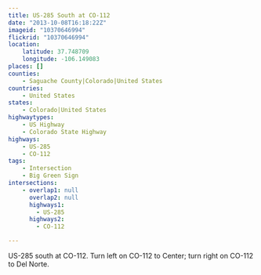 ```yaml
---
title: US-285 South at CO-112
date: "2013-10-08T16:18:22Z"
imageid: "10370646994"
flickrid: "10370646994"
location:
    latitude: 37.748709
    longitude: -106.149083
places: []
counties:
    - Saguache County|Colorado|United States
countries:
    - United States
states:
    - Colorado|United States
highwaytypes:
    - US Highway
    - Colorado State Highway
highways:
    - US-285
    - CO-112
tags:
    - Intersection
    - Big Green Sign
intersections:
    - overlap1: null
      overlap2: null
      highways1:
        - US-285
      highways2:
        - CO-112

---
```

US-285 south at CO-112.  Turn left on CO-112 to Center; turn right on CO-112 to Del Norte.